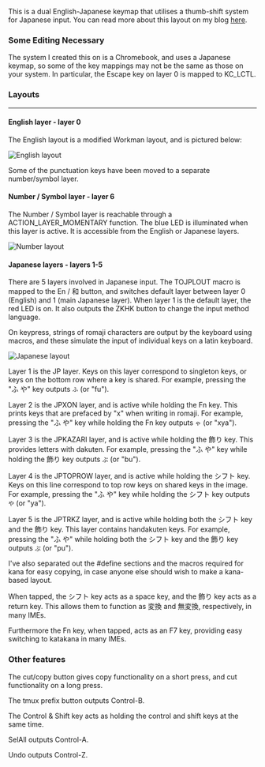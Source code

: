 This is a dual English-Japanese keymap that utilises a thumb-shift system for Japanese input. You can read more about this layout on my blog [here](https://ishigoya.com). 

### Some Editing Necessary
The system I created this on is a Chromebook, and uses a Japanese keymap, so some of the key mappings may not be the same as those on your system. In particular, the Escape key on layer 0 is mapped to KC_LCTL.

### Layouts
------
#### English layer - layer 0
The English layout is a modified Workman layout, and is pictured below:

![English layout](https://i.imgur.com/X1j2Mya.png)

Some of the punctuation keys have been moved to a separate number/symbol layer.

#### Number / Symbol layer - layer 6

The Number / Symbol layer is reachable through a ACTION_LAYER_MOMENTARY function. The blue LED is illuminated when this layer is active. It is accessible from the English or Japanese layers.

![Number layout](https://i.imgur.com/oNSNXPU.png)

#### Japanese layers - layers 1-5

There are 5 layers involved in Japanese input. The TOJPLOUT macro is mapped to the En / 和 button, and switches default layer between layer 0 (English) and 1 (main Japanese layer). When layer 1 is the default layer, the red LED is on. It also outputs the ZKHK button to change the input method language.

On keypress, strings of romaji characters are output by the keyboard using macros, and these simulate the input of individual keys on a latin keyboard.

![Japanese layout](https://i.imgur.com/qMvt92j.png)

Layer 1 is the JP layer. Keys on this layer correspond to singleton keys, or keys on the bottom row where a key is shared. For example, pressing the "ふ や" key outputs `ふ` (or "fu").

Layer 2 is the JPXON layer, and is active while holding the Fn key. This prints keys that are prefaced by "x" when writing in romaji. For example, pressing the "ふ や" key while holding the Fn key outputs `ゃ` (or "xya").

Layer 3 is the JPKAZARI layer, and is active while holding the 飾り key. This provides letters with dakuten. For example, pressing the "ふ や" key while holding the 飾り key outputs `ぶ` (or "bu").

Layer 4 is the JPTOPROW layer, and is active while holding the シフト key. Keys on this line correspond to top row keys on shared keys in the image. For example, pressing the "ふ や" key while holding the シフト key outputs `や` (or "ya").

Layer 5 is the JPTRKZ layer, and is active while holding both the シフト key and the 飾り key. This layer contains handakuten keys. For example, pressing the "ふ や" while holding both the シフト key and the 飾り key outputs `ぷ` (or "pu").

I've also separated out the #define sections and the macros required for kana for easy copying, in case anyone else should wish to make a kana-based layout.

When tapped, the シフト key acts as a space key, and the 飾り key acts as a return key. This allows them to function as 変換 and 無変換, respectively, in many IMEs.

Furthermore the Fn key, when tapped, acts as an F7 key, providing easy switching to katakana in many IMEs.

### Other features
The cut/copy button gives copy functionality on a short press, and cut functionality on a long press.

The tmux prefix button outputs Control-B.

The Control & Shift key acts as holding the control and shift keys at the same time.

SelAll outputs Control-A.

Undo outputs Control-Z.
